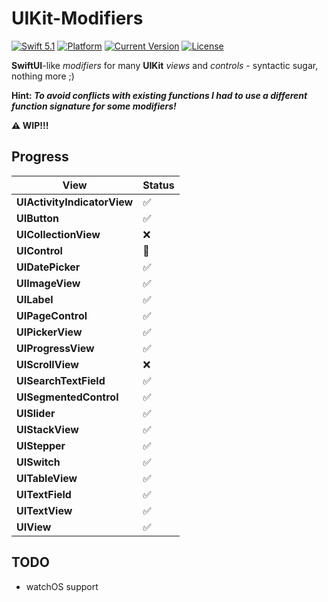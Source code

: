 # UIKit-Modifiers

[![Swift 5.1](https://img.shields.io/badge/swift5.1-compatible-green.svg?longCache=true&style=flat-square)](https://developer.apple.com/swift)
[![Platform](https://img.shields.io/badge/platform-iOS%20%7C%20macOS%20%7C%20tvOS-lightgrey.svg?longCache=true&style=flat-square)](https://www.apple.com)
[![Current Version](https://img.shields.io/github/v/tag/crelies/UIKit-Modifiers?longCache=true&style=flat-square)](https://github.com/crelies/UIKit-Modifiers)
[![License](https://img.shields.io/badge/license-MIT-lightgrey.svg?longCache=true&style=flat-square)](https://en.wikipedia.org/wiki/MIT_License)

**SwiftUI**-like *modifiers* for many **UIKit** *views* and *controls* - syntactic sugar, nothing more ;)

**Hint: *To avoid conflicts with existing functions I had to use a different function signature for some modifiers!***

**⚠️ WIP!!!**

## Progress

| **View**                    | **Status** |
| --------------------------- | ---------- |
| **UIActivityIndicatorView** | ✅          |
| **UIButton**                | ✅          |
| **UICollectionView**        | ❌          |
| **UIControl**               | 🚧          |
| **UIDatePicker**            | ✅          |
| **UIImageView**             | ✅          |
| **UILabel**                 | ✅          |
| **UIPageControl**           | ✅          |
| **UIPickerView**            | ✅          |
| **UIProgressView**          | ✅          |
| **UIScrollView**            | ❌          |
| **UISearchTextField**       | ✅          |
| **UISegmentedControl**      | ✅          |
| **UISlider**                | ✅          |
| **UIStackView**             | ✅          |
| **UIStepper**               | ✅          |
| **UISwitch**                | ✅          |
| **UITableView**             | ✅          |
| **UITextField**             | ✅          |
| **UITextView**              | ✅          |
| **UIView**                  | ✅          |

## TODO

- watchOS support
